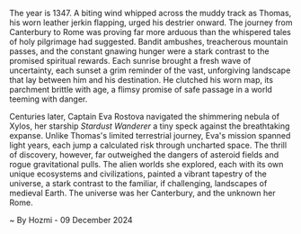 
The year is 1347.  A biting wind whipped across the muddy track as Thomas, his worn leather jerkin flapping, urged his destrier onward.  The journey from Canterbury to Rome was proving far more arduous than the whispered tales of holy pilgrimage had suggested.  Bandit ambushes, treacherous mountain passes, and the constant gnawing hunger were a stark contrast to the promised spiritual rewards.  Each sunrise brought a fresh wave of uncertainty, each sunset a grim reminder of the vast, unforgiving landscape that lay between him and his destination.  He clutched his worn map, its parchment brittle with age, a flimsy promise of safe passage in a world teeming with danger.

Centuries later, Captain Eva Rostova navigated the shimmering nebula of Xylos, her starship *Stardust Wanderer* a tiny speck against the breathtaking expanse.  Unlike Thomas's limited terrestrial journey, Eva's mission spanned light years, each jump a calculated risk through uncharted space. The thrill of discovery, however, far outweighed the dangers of asteroid fields and rogue gravitational pulls. The alien worlds she explored, each with its own unique ecosystems and civilizations, painted a vibrant tapestry of the universe, a stark contrast to the familiar, if challenging, landscapes of medieval Earth. The universe was her Canterbury, and the unknown her Rome.

~ By Hozmi - 09 December 2024

